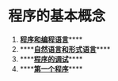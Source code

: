 # 程序的基本概念

1. [**程序和编程语言**](programs-and-programming-languages/)\*\*\*\*
2. \*\*\*\*[**自然语言和形式语言**](zi-ran-yu-yan-he-xing-shi-yu-yan.md)\*\*\*\*
3. \*\*\*\*[**程序的调试**](cheng-xu-de-tiao-shi.md)\*\*\*\*
4. \*\*\*\*[**第一个程序**](di-yi-ge-cheng-xu/)\*\*\*\*




